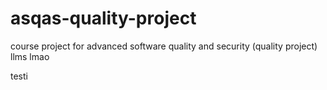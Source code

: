 # asqas-quality-project
course project for advanced software quality and security (quality project) llms lmao

testi
